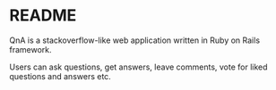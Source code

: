 # README

QnA is a stackoverflow-like web application written in Ruby on Rails framework.

Users can ask questions, get answers, leave comments, vote for liked questions and answers etc.
